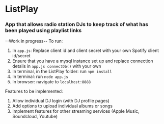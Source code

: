 # ListPlay
### App that allows radio station DJs to keep track of what has been played using playlist links

--Work in progress--
To run:
1. In `app.js`: Replace client id and client secret with your own Spotify client id/secret
1. Ensure that you have a mysql instance set up and replace connection details in `app.js connectDb()` with your own
1. In terminal, in the ListPlay folder: run `npm install`
1. In terminal: run `node app.js`
1. In browser: navigate to `localhost:8888`


Features to be implemented:
1. Allow individual DJ login (with DJ profile pages)
1. Add options to upload individual albums or songs
1. Implement features for other streaming services (Apple Music, Soundcloud, Youtube)

